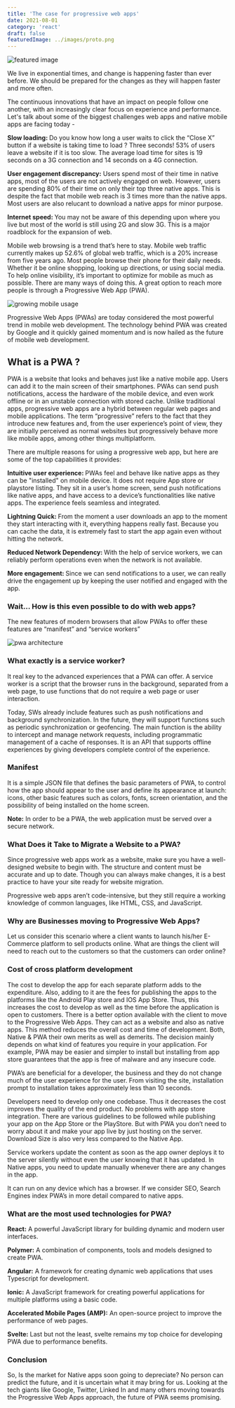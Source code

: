 ```yaml
---
title: 'The case for progressive web apps'
date: 2021-08-01
category: 'react'
draft: false
featuredImage: ../images/proto.png
---
```


<img src="./images/nativevspwa.png" alt="featured image" />

We live in exponential times, and change is happening faster than ever before. We should be prepared for the changes as they will happen faster and more often.

The continuous innovations that have an impact on people follow one another, with an increasingly clear focus on experience and performance. Let's talk about some of the biggest challenges web apps and native mobile apps are facing today -

<strong>Slow loading: </strong> Do you know how long a user waits to click the “Close X” button if a website is taking time to load ? Three seconds! 53% of users leave a website if it is too slow. The average load time for sites is 19 seconds on a 3G connection and 14 seconds on a 4G connection.

<strong>User engagement discrepancy:</strong>  Users spend most of their time in native apps, most of the users are not actively engaged on web. However, users are spending 80% of their time on only their top three native apps. This is despite the fact that mobile web reach is 3 times more than the native apps. Most users are also relucant to download a native apps for minor purpose.

<strong>Internet speed: </strong>  You may not be aware of this depending upon where you live but most of the world is still using 2G and slow 3G. This is a major roadblock for the expansion of web.

Mobile web browsing is a trend that’s here to stay. Mobile web traffic currently makes up 52.6% of global web traffic, which is a 20% increase from five years ago. Most people browse their phone for their daily needs. Whether it be online shopping, looking up directions, or using social media. To help online visibility, it’s important to optimize for mobile as much as possible. There are many ways of doing this. A great option to reach more people is through a Progressive Web App (PWA). 

<img src="./images/mobile-usage.png" alt="growing mobile usage" />

Progressive Web Apps (PWAs) are today considered the most powerful trend in mobile web development. The technology behind PWA was created by Google and it quickly gained momentum and is now hailed as the future of mobile web development.

## What is a PWA ?

PWA is a website that looks and behaves just like a native mobile app. Users can add it to the main screen of their smartphones. PWAs can send push notifications, access the hardware of the mobile device, and even work offline or in an unstable connection with stored cache. Unlike traditional apps, progressive web apps are a hybrid between regular web pages and mobile applications. The term “progressive” refers to the fact that they introduce new features and, from the user experience’s point of view, they are initially perceived as normal websites but progressively behave more like mobile apps, among other things multiplatform.

There are multiple reasons for using a progressive web app, but here are some of the top capabilities it provides:

<strong>Intuitive user experience: </strong> PWAs feel and behave like native apps as they can be "installed" on mobile device. It does not require App store or playstore listing. They sit in a user’s home screen, send push notifications like native apps, and have access to a device’s functionalities like native apps. The experience feels seamless and integrated.

<strong>Lightning Quick: </strong> From the moment a user downloads an app to the moment they start interacting with it, everything happens really fast. Because you can cache the data, it is extremely fast to start the app again even without hitting the network.

<strong>Reduced Network Dependency: </strong> With the help of service workers, we can reliably perform operations even when the network is not available.

<strong>More engagement: </strong> Since we can send notifications to a user, we can really drive the engagement up by keeping the user notified and engaged with the app.

### Wait... How is this even possible to do with web apps?

The new features of modern browsers that allow PWAs to offer these features are “manifest” and “service workers”

<img src="./images/arch.jpg" alt="pwa architecture" />

### What exactly is a service worker?

It real key to the advanced experiences that a PWA can offer. A service worker is a script that the browser runs in the background, separated from a web page, to use functions that do not require a web page or user interaction.

Today, SWs already include features such as push notifications and background synchronization. In the future, they will support functions such as periodic synchronization or geofencing. The main function is the ability to intercept and manage network requests, including programmatic management of a cache of responses. It is an API that supports offline experiences by giving developers complete control of the experience.

### Manifest

It is a simple JSON file that defines the basic parameters of PWA, to control how the app should appear to the user and define its appearance at launch: icons, other basic features such as colors, fonts, screen orientation, and the possibility of being installed on the home screen.

<strong>Note:</strong> In order to be a PWA, the web application must be served over a secure network. 


### What Does it Take to Migrate a Website to a PWA?

Since progressive web apps work as a website, make sure you have a well-designed website to begin with. The structure and content must be accurate and up to date. Though you can always make changes, it is a best practice to have your site ready for website migration.

Progressive web apps aren’t code-intensive, but they still require a working knowledge of common languages, like HTML, CSS, and JavaScript.

### Why are Businesses moving to Progressive Web Apps?

Let us consider this scenario where a client wants to launch his/her E-Commerce platform to sell products online. What are things the client will need to reach out to the customers so that the customers can order online?

### Cost of cross platform development

The cost to develop the app for each separate platform adds to the expenditure. Also, adding to it are the fees for publishing the apps to the platforms like the Android Play store and IOS App Store. Thus, this increases the cost to develop as well as the time before the application is open to customers. There is a better option available with the client to move to the Progressive Web Apps. They can act as a website and also as native apps. This method reduces the overall cost and time of development. Both, Native & PWA their own merits as well as demerits. The decision mainly depends on what kind of features you require in your application. For example, PWA may be easier and simpler to install but installing from app store guarantees that the app is free of malware and any insecure code. 

PWA’s are beneficial for a developer, the business and they do not change much of the user experience for the user. From visiting the site, installation prompt to installation takes approximately less than 10 seconds.

Developers need to develop only one codebase. Thus it decreases the cost improves the quality of the end product. No problems with app store integration. There are various guidelines to be followed while publishing your app on the App Store or the PlayStore. But with PWA you don’t need to worry about it and make your app live by just hosting on the server. Download Size is also very less compared to the Native App.

Service workers update the content as soon as the app owner deploys it to the server silently without even the user knowing that it has updated. In Native apps, you need to update manually whenever there are any changes in the app.

It can run on any device which has a browser. If we consider SEO, Search Engines index PWA’s in more detail compared to native apps.

### What are the most used technologies for PWA?

<strong>React:</strong> A powerful JavaScript library for building dynamic and modern user interfaces.

<strong>Polymer:</strong> A combination of components, tools and models designed to create PWA.

<strong>Angular:</strong> A framework for creating dynamic web applications that uses Typescript for development.

<strong>Ionic:</strong> A JavaScript framework for creating powerful applications for multiple platforms using a basic code.

<strong>Accelerated Mobile Pages (AMP):</strong> An open-source project to improve the performance of web pages.

<strong>Svelte:</strong> Last but not the least, svelte remains my top choice for developing PWA due to performance benefits.

### Conclusion 

So, Is the market for Native apps soon going to depreciate? No person can predict the future, and it is uncertain what it may bring for us. Looking at the tech giants like Google, Twitter, Linked In and many others moving towards the Progressive Web Apps approach, the future of PWA seems promising.